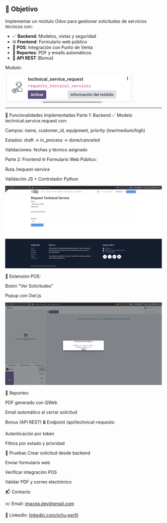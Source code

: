 ## 📌 Objetivo
Implementar un módulo Odoo para gestionar solicitudes de servicios técnicos con:
- ✅ **Backend**: Modelos, vistas y seguridad  
- 🌐 **Frontend**: Formulario web público  
- 🛒 **POS**: Integración con Punto de Venta  
- 📄 **Reportes**: PDF y emails automáticos  
- 🔄 **API REST** (Bonus)

Modulo:

![alt text](image.png)

---

🚀 Funcionalidades Implementadas
Parte 1: Backend
✅ Modelo technical.service.request con:

Campos: name, customer_id, equipment, priority (low/medium/high)

Estados: draft → in_process → done/canceled

Validaciones: fechas y técnico asignado

Parte 2: Frontend
🌐 Formulario Web Público:

Ruta /request-service

Validación JS + Controlador Python


![alt text](image-1.png)

🛒 Extensión POS:

Botón "Ver Solicitudes"

Popup con Owl.js

![alt text](image-2.png)

📄 Reportes:

PDF generado con QWeb

Email automático al cerrar solicitud

Bonus (API REST)
🔒 Endpoint /api/technical-requests:

Autenticación por token

Filtros por estado y prioridad

🧪 Pruebas
Crear solicitud desde backend

Enviar formulario web

Verificar integración POS

Validar PDF y correo electrónico

📬 Contacto

✉️ Email: jmacea.dev@gmail.com

🔗 LinkedIn: [linkedin.com/in/tu-perfil](https://www.linkedin.com/in/jeison-macea-81345b224/)


